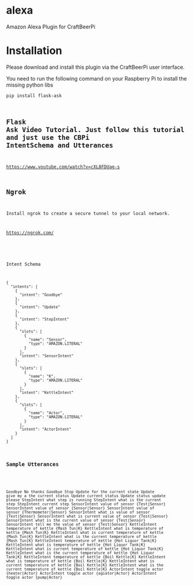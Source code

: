 # alexa
Amazon Alexa Plugin for CraftBeerPi

# Installation

Please download and install this plugin via the CraftBeerPi user interface.

You need to run the following command on your Raspberry Pi to install the missing python libs

<code>pip install flask-ask</cod>

## Flask Ask Video Tutorial. Just follow this tutorial and just use the CBPi IntentSchema and Utterances

https://www.youtube.com/watch?v=cXL8FDUag-s

## Ngrok

Install ngrok to create a secure tunnel to your local network.

https://ngrok.com/

###
Intent Schema

<code>
{
  "intents": [
    {
      "intent": "Goodbye"
    },
    {
      "intent": "Update"
    },
    {
      "intent": "StepIntent"
    },
    {
      "slots": [
        {
          "name": "Sensor",
          "type": "AMAZON.LITERAL"
        }
      ],
      "intent": "SensorIntent"
    },
    {
      "slots": [
        {
          "name": "K",
          "type": "AMAZON.LITERAL"
        }
      ],
      "intent": "KettleIntent"
    },
    {
      "slots": [
        {
          "name": "Actor",
          "type": "AMAZON.LITERAL"
        }
      ],
      "intent": "ActorIntent"
    }
  ]
}
</code>

### Sample Utterances

<code>


Goodbye No thanks
Goodbye Stop
Update for the current state
Update give my a the current status
Update current status
Update status update please
StepIntent what step is running
StepIntent what is the current step
StepIntent current step
SensorIntent  value of sensor {Test|Sensor}
SensorIntent  value of sensor {Sensor|Sensor}
SensorIntent  value of sensor {Thermometer|Sensor}
SensorIntent  what is value of sensor {Test|Sensor}
SensorIntent  what is current value of sensor {Test|Sensor}
SensorIntent  what is the current value of sensor {Test|Sensor}
SensorIntent tell me the value of sensor {Test|Sensor}
KettleIntent  temperature of kettle {Mash Tun|K}
KettleIntent  what is temperature of kettle {Mash Tun|K}
KettleIntent  what is current temperature of kettle {Mash Tun|K}
KettleIntent  what is the current temperature of kettle {Mash Tun|K}
KettleIntent  temperature of kettle {Hot Liquor Tank|K}
KettleIntent  what is temperature of kettle {Hot Liquor Tank|K}
KettleIntent  what is current temperature of kettle {Hot Liquor Tank|K}
KettleIntent  what is the current temperature of kettle {Hot Liquor Tank|K}
KettleIntent  temperature of kettle {Boil Kettle|K}
KettleIntent  what is temperature of kettle {Boil Kettle|K}
KettleIntent  what is current temperature of kettle {Boil Kettle|K}
KettleIntent  what is the current temperature of kettle {Boil Kettle|K}
ActorIntent  toggle actor {heater|Actor}
ActorIntent  toggle actor {agiator|Actor}
ActorIntent  toggle actor {pump|Actor}
</code>
